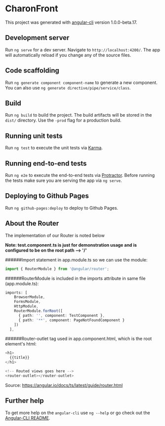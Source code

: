 # CharonFront

This project was generated with [angular-cli](https://github.com/angular/angular-cli) version 1.0.0-beta.17.

## Development server
Run `ng serve` for a dev server. Navigate to `http://localhost:4200/`. The app will automatically reload if you change any of the source files.

## Code scaffolding

Run `ng generate component component-name` to generate a new component. You can also use `ng generate directive/pipe/service/class`.

## Build

Run `ng build` to build the project. The build artifacts will be stored in the `dist/` directory. Use the `-prod` flag for a production build.

## Running unit tests

Run `ng test` to execute the unit tests via [Karma](https://karma-runner.github.io).

## Running end-to-end tests

Run `ng e2e` to execute the end-to-end tests via [Protractor](http://www.protractortest.org/). 
Before running the tests make sure you are serving the app via `ng serve`.

## Deploying to Github Pages

Run `ng github-pages:deploy` to deploy to Github Pages.

## About the Router

The implementation of our Router is noted below

**Note: test.component.ts is just for demonstration usage and is configured to be on the root path --> '/'**

######Import statement in app.module.ts so we can use the module:
```typescript
import { RouterModule } from '@angular/router';
```

######RouterModule is included in the imports attribute in same file (app.module.ts):
```typescript
imports: [
    BrowserModule,
    FormsModule,
    HttpModule,
    RouterModule.forRoot([
      { path: '', component: TestComponent },
      { path: '**', component: PageNotFoundComponent }
    ])
  ],
```

######Router-outlet tag used in app.component.html, which is the root element's html:
```typescript
<h1>
  {{title}}
</h1>

<!-- Routed views goes here -->
<router-outlet></router-outlet>
```

Source: https://angular.io/docs/ts/latest/guide/router.html

## Further help

To get more help on the `angular-cli` use `ng --help` or go check out the [Angular-CLI README](https://github.com/angular/angular-cli/blob/master/README.md).
